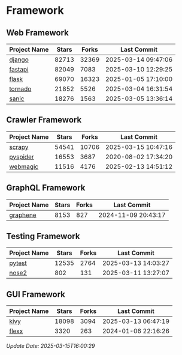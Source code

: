 # Framework

## Web Framework
| Project Name | Stars | Forks | Last Commit |
| ------------ | ----- | ----- | ----------- |
| [django](https://github.com/django/django) | 82713 | 32369 | 2025-03-14 09:47:06 |
| [fastapi](https://github.com/fastapi/fastapi) | 82049 | 7083 | 2025-03-10 12:29:25 |
| [flask](https://github.com/pallets/flask) | 69070 | 16323 | 2025-01-05 17:10:00 |
| [tornado](https://github.com/tornadoweb/tornado) | 21852 | 5526 | 2025-03-04 16:31:54 |
| [sanic](https://github.com/sanic-org/sanic) | 18276 | 1563 | 2025-03-05 13:36:14 |

## Crawler Framework
| Project Name | Stars | Forks | Last Commit |
| ------------ | ----- | ----- | ----------- |
| [scrapy](https://github.com/scrapy/scrapy) | 54541 | 10706 | 2025-03-15 10:47:16 |
| [pyspider](https://github.com/binux/pyspider) | 16553 | 3687 | 2020-08-02 17:34:20 |
| [webmagic](https://github.com/code4craft/webmagic) | 11516 | 4176 | 2025-02-13 14:51:12 |

## GraphQL Framework
| Project Name | Stars | Forks | Last Commit |
| ------------ | ----- | ----- | ----------- |
| [graphene](https://github.com/graphql-python/graphene) | 8153 | 827 | 2024-11-09 20:43:17 |

## Testing Framework
| Project Name | Stars | Forks | Last Commit |
| ------------ | ----- | ----- | ----------- |
| [pytest](https://github.com/pytest-dev/pytest) | 12535 | 2764 | 2025-03-13 14:03:27 |
| [nose2](https://github.com/nose-devs/nose2) | 802 | 131 | 2025-03-11 13:27:07 |

## GUI Framework
| Project Name | Stars | Forks | Last Commit |
| ------------ | ----- | ----- | ----------- |
| [kivy](https://github.com/kivy/kivy) | 18098 | 3094 | 2025-03-13 06:47:19 |
| [flexx](https://github.com/flexxui/flexx) | 3320 | 263 | 2024-01-06 22:16:26 |

*Update Date: 2025-03-15T16:00:29*